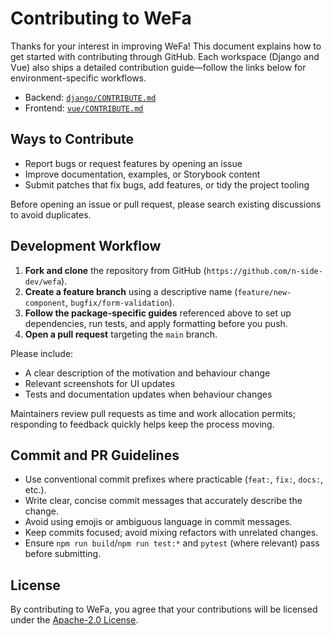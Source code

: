 # Contributing to WeFa

Thanks for your interest in improving WeFa! This document explains how to get started
with contributing through GitHub. Each workspace (Django and Vue) also ships a detailed
contribution guide—follow the links below for environment-specific workflows.

- Backend: [`django/CONTRIBUTE.md`](../django/CONTRIBUTE.md)
- Frontend: [`vue/CONTRIBUTE.md`](../vue/CONTRIBUTE.md)

## Ways to Contribute

- Report bugs or request features by opening an issue
- Improve documentation, examples, or Storybook content
- Submit patches that fix bugs, add features, or tidy the project tooling

Before opening an issue or pull request, please search existing discussions to avoid
duplicates.

## Development Workflow

1. **Fork and clone** the repository from GitHub (`https://github.com/n-side-dev/wefa`).
2. **Create a feature branch** using a descriptive name (`feature/new-component`, `bugfix/form-validation`).
3. **Follow the package-specific guides** referenced above to set up dependencies,
   run tests, and apply formatting before you push.
4. **Open a pull request** targeting the `main` branch.

Please include:

- A clear description of the motivation and behaviour change
- Relevant screenshots for UI updates
- Tests and documentation updates when behaviour changes

Maintainers review pull requests as time and work allocation permits; responding to feedback quickly helps
keep the process moving.

## Commit and PR Guidelines

- Use conventional commit prefixes where practicable (`feat:`, `fix:`, `docs:`, etc.).
- Write clear, concise commit messages that accurately describe the change.
- Avoid using emojis or ambiguous language in commit messages.
- Keep commits focused; avoid mixing refactors with unrelated changes.
- Ensure `npm run build`/`npm run test:*` and `pytest` (where relevant) pass before submitting.

## License

By contributing to WeFa, you agree that your contributions will be licensed under the
[Apache-2.0 License](../LICENSE.txt).
